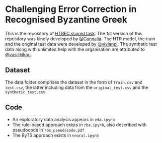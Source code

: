 # Challenging Error Correction in Recognised Byzantine Greek

This is the repository of [HTREC shared task](https://www.aicrowd.com/challenges/htrec-2022). The 1st version of this repository was kindly developed by [@Connalia](https://github.com/Connalia/). The HTR model, the train and the original test data were developed by [@vivianpl](https://github.com/vivianpl). The synthetic test data along with unlimited help with the organisation are attributed to [@vasilikikou](https://github.com/vasilikikou).

## Dataset

The data folder comprises the dataset in the form of `train.csv` and `test.csv`, the latter including data from the `original_test.csv` and the `synthetic_test.csv`

## Code

* An exploratory data analysis appears in `eda.ipynb`
* The rule-based approach exists in `rbs.ipynb`, also described with pseudocode in `rbs_pseudocode.pdf`
* The ByT5 approach exists in `neural.ipynb`
